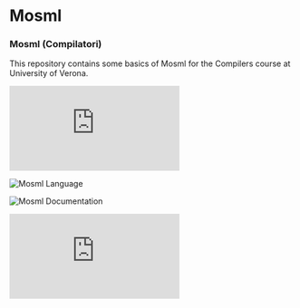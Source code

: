 # Mosml
### Mosml (Compilatori)

This repository contains some basics of Mosml for the Compilers course at University of Verona.

![Mosml Manual](http://mosml.org/manual.pdf) 

![Mosml Language]((http://mosml.org/mosmlref.pdf))

![Mosml Documentation](http://mosml.org/mosmllib/)

![Mosml Interpreter 2.10.1 [amd64.deb]](https://launchpad.net/~kflarsen/+archive/ubuntu/mosml/+files/mosml_2.10.1-0ubuntu0_amd64.deb)
